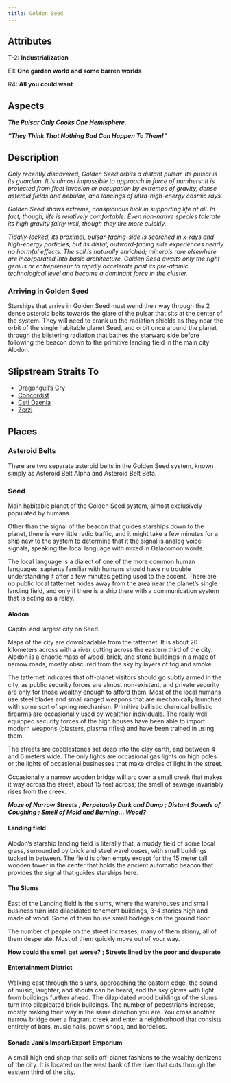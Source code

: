 ```yaml
---
title: Golden Seed
---
```


## Attributes

T-2: **Industrialization**

E1: **One garden world and some barren worlds**

R4: **All you could want**

## Aspects

***The Pulsar Only Cooks One Hemisphere.***

***“They Think That Nothing Bad Can Happen To Them\!”***

## Description

*Only recently discovered, Golden Seed orbits a distant pulsar. Its pulsar is its guardian. It is almost impossible to
approach in force of numbers: It is protected from fleet invasion or occupation by extremes of gravity, dense asteroid
fields and nebulae, and lancings of ultra-high-energy cosmic rays.*

*Golden Seed shows extreme, conspicuous luck in supporting life at all. In fact, though, life is relatively comfortable.
Even non-native species tolerate its high gravity fairly well, though they tire more quickly.*

*Tidally-locked, its proximal, pulsar-facing-side is scorched in x-rays and high-energy particles, but its distal,
outward-facing side experiences nearly no harmful effects. The soil is naturally enriched; minerals rare elsewhere are
incorporated into basic architecture. Golden Seed awaits only the right genius or entrepreneur to rapidly accelerate
past its pre-atomic technological level and become a dominant force in the cluster.*

### Arriving in Golden Seed

Starships that arrive in Golden Seed must wend their way through the 2 dense asteroid belts towards the glare of the pulsar that sits at the center of the system. They will need to crank up the radiation shields as they near the orbit of the single habitable planet Seed, and orbit once around the planet through the blistering radiation that bathes the starward side before following the beacon down to the primitive landing field in the main city Alodon.


## Slipstream Straits To

* [Dragongull’s Cry](dragongulls-cry)
* [Concordist](concordist)
* [Ceti Daenia](ceti-daenia)
* [Zerzi](zerzi)

## Places


### Asteroid Belts

There are two separate asteroid belts in the Golden Seed system, known simply as Asteroid Belt Alpha and Asteroid Belt Beta.

### Seed

Main habitable planet of the Golden Seed system, almost exclusively populated by humans.

Other than the signal of the beacon that guides starships down to the planet, there is very little radio traffic, and it might take a few minutes for a ship new to the system to determine that it the signal is analog voice signals, speaking the local language with mixed in Galacomon words.

The local language is a dialect of one of the more common human languages, sapients familiar with humans should have no trouble understanding it after a few minutes getting used to the accent. There are no public local tatternet nodes away from the area near the planet’s single landing field, and only if there is a ship there with a communication system that is acting as a relay.

#### Alodon

Capitol and largest city on Seed.

Maps of the city are downloadable from the tatternet. It is about 20 kilometers across with a river cutting across the eastern third of the city. Alodon is a chaotic mass of wood, brick, and stone buildings in a maze of narrow roads, mostly obscured from the sky by layers of fog and smoke.

The tatternet indicates that off-planet visitors should go subtly armed in the city, as public security forces are almost non-existent, and private security are only for those wealthy enough to afford them. Most of the local humans use steel blades and small ranged weapons that are mechanically launched with some sort of spring mechanism. Primitive ballistic chemical ballistic firearms are occasionally used by wealthier individuals. The really well equipped security forces of the high houses have been able to import modern weapons (blasters, plasma rifles) and have been trained in using them.

The streets are cobblestones set deep into the clay earth, and between 4 and 6 meters wide. The only lights are occasional gas lights on high poles or the lights of occasional businesses that make circles of light in the street.

Occasionally a narrow wooden bridge will arc over a small creek that makes it way across the street, about 15 feet across; the smell of sewage invariably rises from the creek.

**_Maze of Narrow Streets ; Perpetually Dark and Damp ; Distant Sounds of Coughing ; Smell of Mold and Burning… Wood?_**

#### Landing field

Alodon’s starship landing field is literally that, a muddy field of some local grass, surrounded by brick and steel warehouses, with small buildings tucked in between. The field is often empty except for the 15 meter tall wooden tower in the center that holds the ancient automatic beacon that provides the signal that guides starships here.

#### The Slums

East of the Landing field is the slums, where the warehouses and small business turn into dilapidated tenement buildings, 3-4 stories high and made of wood. Some of them house small bodegas on the ground floor.

The number of people on the street increases, many of them skinny, all of them desperate. Most of them quickly move out of your way.

**How could the smell get worse? ; Streets lined by the poor and desperate**

#### Entertainment District

Walking east through the slums, approaching the eastern edge, the sound of music, laughter, and shouts can be heard, and the sky glows with light from buildings further ahead. The dilapidated wood buildings of the slums turn into dilapidated brick buildings. The number of pedestrians increase, mostly making their way in the same direction you are. You cross another narrow bridge over a fragrant creek and enter a neighborhood that consists entirely of bars, music halls, pawn shops, and bordellos.

#### Sonada Jani’s Import/Export Emporium

A small high end shop that sells off-planet fashions to the wealthy denizens of the city. It is located on the west bank of the river that cuts through the eastern third of the city.


